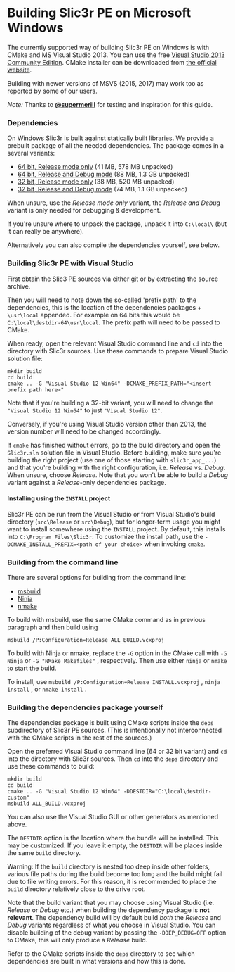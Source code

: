 
# Building Slic3r PE on Microsoft Windows

The currently supported way of building Slic3r PE on Windows is with CMake and MS Visual Studio 2013.
You can use the free [Visual Studio 2013 Community Edition](https://www.visualstudio.com/vs/older-downloads/).
CMake installer can be downloaded from [the official website](https://cmake.org/download/).

Building with newer versions of MSVS (2015, 2017) may work too as reported by some of our users.

_Note:_ Thanks to [**@supermerill**](https://github.com/supermerill) for testing and inspiration for this guide.

### Dependencies

On Windows Slic3r is built against statically built libraries.
We provide a prebuilt package of all the needed dependencies.
The package comes in a several variants:

  - [64 bit, Release mode only](https://bintray.com/vojtechkral/Slic3r-PE/download_file?file_path=destdir-64.7z) (41 MB, 578 MB unpacked)
  - [64 bit, Release and Debug mode](https://bintray.com/vojtechkral/Slic3r-PE/download_file?file_path=destdir-64-dev.7z) (88 MB, 1.3 GB unpacked)
  - [32 bit, Release mode only](https://bintray.com/vojtechkral/Slic3r-PE/download_file?file_path=destdir-32.7z) (38 MB, 520 MB unpacked)
  - [32 bit, Release and Debug mode](https://bintray.com/vojtechkral/Slic3r-PE/download_file?file_path=destdir-32-dev.7z) (74 MB, 1.1 GB unpacked)

When unsure, use the _Release mode only_ variant, the _Release and Debug_ variant is only needed for debugging & development.

If you're unsure where to unpack the package, unpack it into `C:\local\` (but it can really be anywhere).

Alternatively you can also compile the dependencies yourself, see below.

### Building Slic3r PE with Visual Studio

First obtain the Slic3 PE sources via either git or by extracting the source archive.

Then you will need to note down the so-called 'prefix path' to the dependencies, this is the location of the dependencies packages + `\usr\local` appended.
For example on 64 bits this would be `C:\local\destdir-64\usr\local`. The prefix path will need to be passed to CMake.

When ready, open the relevant Visual Studio command line and `cd` into the directory with Slic3r sources.
Use these commands to prepare Visual Studio solution file:

    mkdir build
    cd build
    cmake .. -G "Visual Studio 12 Win64" -DCMAKE_PREFIX_PATH="<insert prefix path here>"

Note that if you're building a 32-bit variant, you will need to change the `"Visual Studio 12 Win64"` to just `"Visual Studio 12"`.

Conversely, if you're using Visual Studio version other than 2013, the version number will need to be changed accordingly.

If `cmake` has finished without errors, go to the build directory and open the `Slic3r.sln` solution file in Visual Studio.
Before building, make sure you're building the right project (use one of those starting with `slic3r_app_...`) and that you're building
with the right configuration, i.e. _Release_ vs. _Debug_. When unsure, choose _Release_.
Note that you won't be able to build a _Debug_ variant against a _Release_-only dependencies package.

#### Installing using the `INSTALL` project

Slic3r PE can be run from the Visual Studio or from Visual Studio's build directory (`src\Release` or `src\Debug`),
but for longer-term usage you might want to install somewhere using the `INSTALL` project.
By default, this installs into `C:\Program Files\Slic3r`.
To customize the install path, use the `-DCMAKE_INSTALL_PREFIX=<path of your choice>` when invoking `cmake`.

### Building from the command line

There are several options for building from the command line:

- [msbuild](https://docs.microsoft.com/en-us/visualstudio/msbuild/msbuild-reference?view=vs-2017&viewFallbackFrom=vs-2013)
- [Ninja](https://ninja-build.org/)
- [nmake](https://docs.microsoft.com/en-us/cpp/build/nmake-reference?view=vs-2017)

To build with msbuild, use the same CMake command as in previous paragraph and then build using

    msbuild /P:Configuration=Release ALL_BUILD.vcxproj

To build with Ninja or nmake, replace the `-G` option in the CMake call with `-G Ninja` or `-G "NMake Makefiles"` , respectively.
Then use either `ninja` or `nmake` to start the build.

To install, use `msbuild /P:Configuration=Release INSTALL.vcxproj` , `ninja install` , or `nmake install` .

### Building the dependencies package yourself

The dependencies package is built using CMake scripts inside the `deps` subdirectory of Slic3r PE sources.
(This is intentionally not interconnected with the CMake scripts in the rest of the sources.)

Open the preferred Visual Studio command line (64 or 32 bit variant) and `cd` into the directory with Slic3r sources.
Then `cd` into the `deps` directory and use these commands to build:

    mkdir build
    cd build
    cmake .. -G "Visual Studio 12 Win64" -DDESTDIR="C:\local\destdir-custom"
    msbuild ALL_BUILD.vcxproj

You can also use the Visual Studio GUI or other generators as mentioned above.

The `DESTDIR` option is the location where the bundle will be installed.
This may be customized. If you leave it empty, the `DESTDIR` will be places inside the same `build` directory.

Warning: If the `build` directory is nested too deep inside other folders, various file paths during the build
become too long and the build might fail due to file writing errors. For this reason, it is recommended to
place the `build` directory relatively close to the drive root.

Note that the build variant that you may choose using Visual Studio (i.e. _Release_ or _Debug_ etc.) when building the dependency package is **not relevant**.
The dependency build will by default build _both_ the _Release_ and _Debug_ variants regardless of what you choose in Visual Studio.
You can disable building of the debug variant by passing the `-DDEP_DEBUG=OFF` option to CMake, this will only produce a _Release_ build.

Refer to the CMake scripts inside the `deps` directory to see which dependencies are built in what versions and how this is done.
